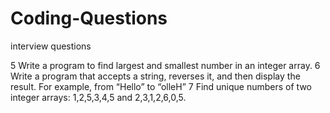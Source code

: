 # Coding-Questions
interview questions

5 Write a program to find largest and smallest number in an integer array.
6 Write a program that accepts a string, reverses it, and then display the result. For example, from “Hello” to “olleH”
7 Find unique numbers of two integer arrays: 1,2,5,3,4,5 and 2,3,1,2,6,0,5.
